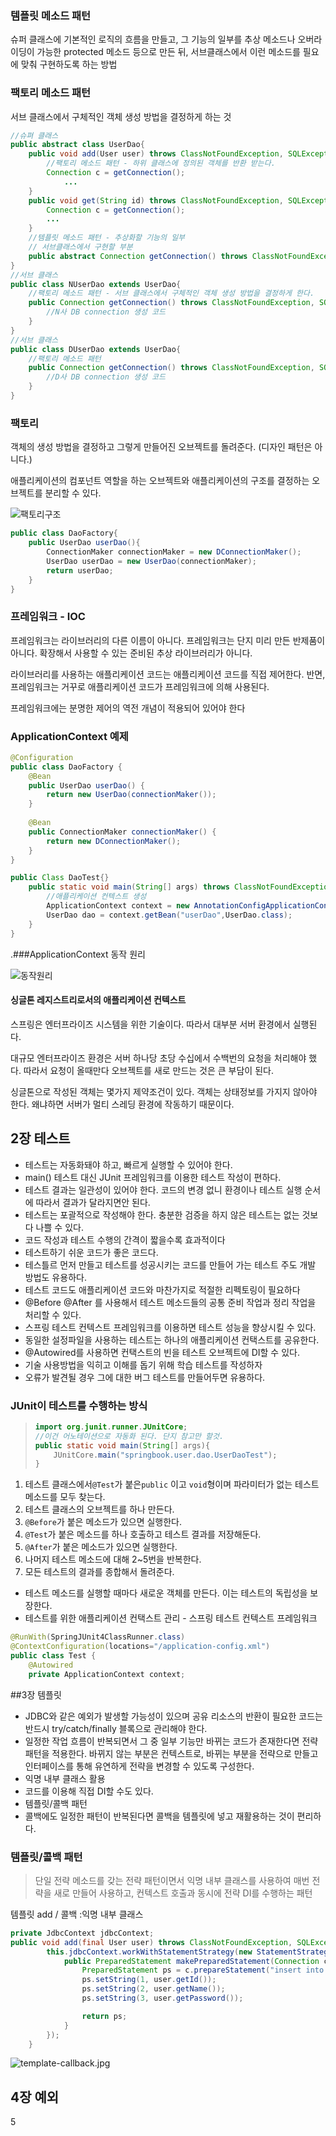 ### 템플릿 메소드 패턴

슈퍼 클래스에 기본적인 로직의 흐름을 만들고, 그 기능의 일부를 추상 메소드나 오버라이딩이 가능한 protected 메소드 등으로 만든 뒤,  서브클래스에서 이런 메소드를 필요에 맞춰 구현하도록 하는 방법

### 팩토리 메소드 패턴

서브 클래스에서 구체적인 객체 생성 방법을 결정하게 하는 것

```java
//슈펴 클래스
public abstract class UserDao{
    public void add(User user) throws ClassNotFoundException, SQLException{
        //팩토리 메소드 패턴 - 하위 클래스에 정의된 객체를 반환 받는다.
        Connection c = getConnection();
            ...
    }
    public void get(String id) throws ClassNotFoundException, SQLException{
        Connection c = getConnection();
        ...
    }
    //템플릿 메소드 패턴 - 추상화할 기능의 일부
    // 서브클래스에서 구현할 부분
    public abstract Connection getConnection() throws ClassNotFoundException, SQLException;
}
//서브 클래스
public class NUserDao extends UserDao{
    //팩토리 메소드 패턴 - 서브 클래스에서 구체적인 객체 생성 방법을 결정하게 한다.
    public Connection getConnection() throws ClassNotFoundException, SQLException{
        //N사 DB connection 생성 코드
    }
}
//서브 클래스
public class DUserDao extends UserDao{
    //팩토리 메소드 패턴
    public Connection getConnection() throws ClassNotFoundException, SQLException{
        //D사 DB connection 생성 코드
    }
}
```

### 팩토리

객체의 생성 방법을 결정하고 그렇게 만들어진 오브젝트를 돌려준다. (디자인 패턴은 아니다.)

애플리케이션의 컴포넌트 역할을 하는 오브젝트와 애플리케이션의 구조를 결정하는 오브젝트를 분리할 수 있다.

![팩토리구조](./vo1_img/factory.jpg)

```java
public class DaoFactory{
    public UserDao userDao(){
        ConnectionMaker connectionMaker = new DConnectionMaker();
        UserDao userDao = new UserDao(connectionMaker);
        return userDao;
    }
}
```

### 프레임워크 - IOC

프레임워크는 라이브러리의 다른 이름이 아니다. 프레임워크는 단지 미리 만든 반제품이 아니다. 확장해서 사용할 수 있는 준비된 추상 라이브러리가 아니다.

라이브러리를 사용하는 애플리케이션 코드는 애플리케이션 코드를 직접 제어한다. 반면, 프레임워크는 거꾸로 애플리케이션 코드가 프레임워크에 의해 사용된다.

프레임워크에는 분명한 제어의 역전 개념이 적용되어 있어야 한다



### ApplicationContext 예제

```java
@Configuration
public class DaoFactory {
	@Bean
	public UserDao userDao() {
		return new UserDao(connectionMaker());
	}
	
	@Bean
	public ConnectionMaker connectionMaker() {
		return new DConnectionMaker();
	}
}

public Class DaoTest{}
	public static void main(String[] args) throws ClassNotFoundException, SQLException {
        //애플리케이션 컨텍스트 생성
		ApplicationContext context = new AnnotationConfigApplicationContext(DaoFactory.class);
		UserDao dao = context.getBean("userDao",UserDao.class);
    }
}
```

.###ApplicationContext 동작 원리

![동작원리](./vo1_img/appctxwork.jpg)

#### 싱글톤 레지스트리로서의 애플리케이션 컨텍스트

스프링은 엔터프라이즈 시스템을 위한 기술이다. 따라서 대부분 서버 환경에서 실행된다.

대규모 엔터프라이즈 환경은 서버 하나당 초당 수십에서 수백번의 요청을 처리해야 했다. 따라서 요청이 올때만다 오브젝트를 새로 만드는 것은 큰 부담이 된다.

싱글톤으로 작성된 객체는 몇가지 제약조건이 있다. 객체는 상태정보를 가지지 않아야 한다. 왜냐하면 서버가 멀티 스레딩 환경에 작동하기 때문이다.



## 2장 테스트

* 테스트는 자동화돼야 하고, 빠르게 실행할 수 있어야 한다.
* main() 테스트 대신 JUnit 프레임워크를 이용한 테스트 작성이 편하다.
* 테스트 결과는 일관성이 있어야 한다. 코드의 변경 없니 환경이나 테스트 실행 순서에 따라서 결과가 달라지면안 된다.
* 테스트는 포괄적으로 작성해야 한다. 충분한 검증을 하지 않은 테스트는 없는 것보다 나쁠 수 있다.
* 코드 작성과 테스트 수행의 간격이 짧을수록 효과적이다
* 테스트하기 쉬운 코드가 좋은 코드다.
* 테스틀르 먼저 만들고 테스트를 성공시키는 코드를 만들어 가는 테스트 주도 개발 방법도 유용하다.
* 테스트 코드도 애플리케이션 코드와 마찬가지로 적절한 리펙토링이 필요하다
* @Before @After 를 사용해서 테스트 메소드들의 공통 준비 작업과 정리 작업을 처리할 수 있다.
* 스프링 테스트 컨텍스트 프레임워크를 이용하면 테스트 성능을 향상시킬 수 있다.
* 동일한 설정파일을 사용하는 테스트는 하나의 애플리케이션 컨택스트를 공유한다.
* @Autowired를 사용하면 컨택스트의 빈을 테스트 오브젝트에 DI할 수 있다.
* 기술 사용방법을 익히고 이해를 돕기 위해 학습 테스트를 작성하자
* 오류가 발견될 경우 그에 대한 버그 테스트를 만들어두면 유용하다.

### JUnit이 테스트를 수행하는 방식

> ```java
> import org.junit.runner.JUnitCore;
> //이건 어노테이션으로 자동화 된다. 단지 참고만 할것.
> public static void main(String[] args){
>     JUnitCore.main("springbook.user.dao.UserDaoTest");
> }
> ```

1. 테스트 클래스에서`@Test`가 붙은`public`  이고 `void`형이며 파라미터가 없는 테스트 메소드를 모두 찾는다.
2. 테스트 클래스의 오브젝트를 하나 만든다. 
1. `@Before`가 붙은 메소드가 있으면 실행한다.
2. `@Test`가 붙은 메소드를 하나 호출하고 테스트 결과를 저장해둔다.
3. `@After`가 붙은 메소드가 있으면 실행한다.
4. 나머지 테스트 메소드에 대해 2~5번을 반복한다.
7. 모든 테스트의 결과를 종합해서 돌려준다. 

* 테스트 메소드를 실행할 때마다 새로운 객체를 만든다. 이는 테스트의 독립성을 보장한다.
* 테스트를 위한 애플리케이션 컨택스트 관리 - 스프링 테스트 컨텍스트 프레임워크

```java
@RunWith(SpringJUnit4ClassRunner.class)
@ContextConfiguration(locations="/application-config.xml")
public class Test {
	@Autowired
	private ApplicationContext context;
```

##3장 템플릿

* JDBC와 같은 예외가 발생할 가능성이 있으며 공유 리소스의 반환이 필요한 코드는 반드시 try/catch/finally 블록으로 관리해야 한다.
* 일정한 작업 흐름이 반복되면서 그 중 일부 기능만 바뀌는 코드가 존재한다면 전략 패턴을 적용한다. 바뀌지 않는 부분은 컨텍스트로, 바뀌는 부분을 전략으로 만들고 인터페이스를 통해 유연하게 전략을 변경할 수 있도록 구성한다.
* 익명 내부 클래스 활용
* 코드를 이용해 직접 DI할 수도 있다.
* 템플릿/콜백 패턴
* 콜백에도 일정한 패턴이 반복된다면 콜백을 템플릿에 넣고 재활용하는 것이 편리하다.

### 템플릿/콜백 패턴

> 단일 전략 메소드를 갖는 전략 패턴이면서 익명 내부 클래스를 사용하여 매번 전략을 새로 만들어 사용하고, 컨텍스트 호출과 동시에 전략 DI를 수행하는 패턴

템플릿 add / 콜백 :익명 내부 클래스

```java
private JdbcContext jdbcContext;
public void add(final User user) throws ClassNotFoundException, SQLException {
		this.jdbcContext.workWithStatementStrategy(new StatementStrategy() {
			public PreparedStatement makePreparedStatement(Connection c) throws SQLException {
				PreparedStatement ps = c.prepareStatement("insert into users(id, name, password) values(?,?,?)");
				ps.setString(1, user.getId());
				ps.setString(2, user.getName());
				ps.setString(3, user.getPassword());

				return ps;
			}
		});
	}

```

![template-callback.jpg](./vo1_img/template-callback.jpg)



## 4장 예외

5

